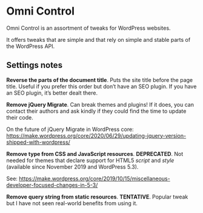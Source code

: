 
Omni Control
================================================================================

Omni Control is an assortment of tweaks for WordPress websites.

It offers tweaks that are simple and that rely on simple and stable parts of the WordPress API.



Settings notes
--------------------------------------------------------------------------------

**Reverse the parts of the document title**. Puts the site title before the page title. Useful if you prefer this order but don’t have an SEO plugin. If you have an SEO plugin, it’s better dealt there.

**Remove jQuery Migrate**. Can break themes and plugins! If it does, you can contact their authors and ask kindly if they could find the time to update their code.

On the future of jQuery Migrate in WordPress core: <https://make.wordpress.org/core/2020/06/29/updating-jquery-version-shipped-with-wordpress/>

**Remove type from CSS and JavaScript resources**. **DEPRECATED**. Not needed for themes that declare support for HTML5 *script* and *style* (available since November 2019 and WordPress 5.3).

See: <https://make.wordpress.org/core/2019/10/15/miscellaneous-developer-focused-changes-in-5-3/>

**Remove query string from static resources**. **TENTATIVE**. Popular tweak but I have not seen real-world benefits from using it.